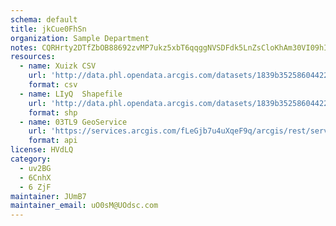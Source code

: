 ```yaml
---
schema: default
title: jkCue0FhSn 
organization: Sample Department 
notes: CQRHrty2DTfZbOB88692zvMP7ukz5xbT6qqggNVSDFdk5LnZsCloKhAm30VI09hIlU447vG eNWS1dJUyLHE1ArcppMtouBwJY x 
resources:
  - name: Xuizk CSV
    url: 'http://data.phl.opendata.arcgis.com/datasets/1839b35258604422b0b520cbb668df0d_0.csv'
    format: csv
  - name: LIyQ  Shapefile
    url: 'http://data.phl.opendata.arcgis.com/datasets/1839b35258604422b0b520cbb668df0d_0.zip'
    format: shp
  - name: 03TL9 GeoService
    url: 'https://services.arcgis.com/fLeGjb7u4uXqeF9q/arcgis/rest/services/Air_Monitoring_Stations/FeatureServer/0/query'
    format: api
license: HVdLQ 
category:
  - uv2BG 
  - 6CnhX 
  - 6 ZjF 
maintainer: JUmB7  
maintainer_email: uO0sM@UOdsc.com
---
```

